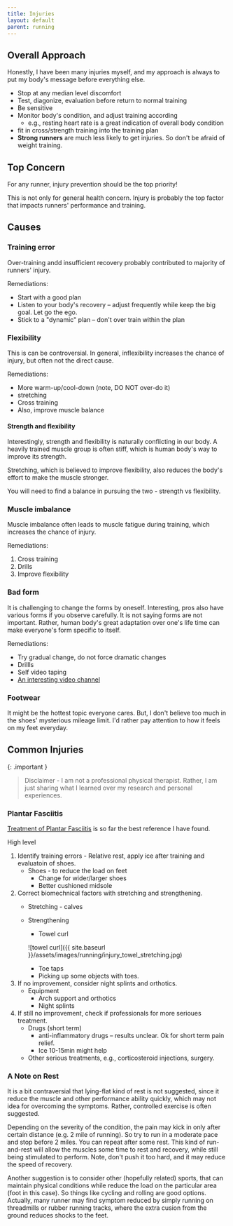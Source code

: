 ```yaml
---
title: Injuries
layout: default
parent: running
---
```


## Overall Approach

Honestly, I have been many injuries myself, and my approach is always to put my body's message before everything else.

* Stop at any median level discomfort
* Test, diagonize, evaluation before return to normal training
* Be sensitive
* Monitor body's condition, and adjust training according
  * e.g., resting heart rate is a great indication of overall body condition
* fit in cross/strength training into the training plan
* **Strong runners** are much less likely to get injuries. So don't be afraid of weight training.

## Top Concern

For any runner, injury prevention should be the top priority!

This is not only for general health concern. Injury is probably the top factor that impacts runners' performance and training.

## Causes

### Training error  

Over-training andd insufficient recovery probably contributed to majority of runners' injury.

Remediations:

* Start with a good plan
* Listen to your body's recovery – adjust frequently while keep the big goal. Let go the ego.
* Stick to a "dynamic" plan – don't over train within the plan

### Flexibility

This is can be  controversial. In general, inflexibility increases the chance of injury, but often not the direct cause.

Remediations:

* More warm-up/cool-down (note, DO NOT over-do it)
* stretching
* Cross training  
* Also, improve muscle balance

#### Strength and flexibility

Interestingly, strength and flexibility is naturally conflicting in our body. A heavily trained muscle group is often stiff, which is human body's way to improve its strength.

Stretching, which is believed to improve flexibility, also reduces the body's effort to make the muscle stronger.

You will need to find a balance in pursuing the two - strength vs flexibility.

### Muscle imbalance

Muscle imbalance often leads to muscle fatigue during training, which increases the chance of injury.

Remediations:

1. Cross training
1. Drills
1. Improve flexibility

### Bad form

It is challenging to change the forms by oneself. Interesting, pros also have various forms if you observe carefully. It is not saying forms are not important. Rather, human body's great adaptation over one's life time can make everyone's form specific to itself.

Remediations:

* Try gradual change, do not force dramatic changes
* Drillls
* Self video taping
* [An interesting video channel](https://www.youtube.com/@JamesDunne)

### Footwear

It might be the hottest topic everyone cares. But, I don't believe too much in the shoes' mysterious mileage limit. I'd rather pay attention to how it feels on my feet everyday.

## Common Injuries

{: .important }
> Disclaimer - I am not a professional physical therapist. Rather, I am just sharing what I learned over my research and personal experiences.

### Plantar Fasciitis

[Treatment of Plantar Fasciitis](https://www.aafp.org/pubs/afp/issues/2001/0201/p467.html/1000) is so far the best reference I have found.

High level

1. Identify training errors - Relative rest, apply ice after training and evaluatoin of shoes.
    * Shoes - to reduce the load on feet
        * Change for wider/larger shoes
        * Better cushioned midsole
1. Correct biomechnical factors with stretching and strengthening.
    * Stretching - calves
    * Strengthening  
        * Towel curl

        ![towel curl]({{ site.baseurl }}/assets/images/running/injury_towel_stretching.jpg)

        * Toe taps
        * Picking up some objects with toes.
1. If no improvement, consider night splints and orthotics.
    * Equipment
        * Arch support and orthotics
        * Night splints
1. If still no improvement, check if professionals for more serioues treatment.
    * Drugs (short term)
        * anti-inflammatory drugs – results unclear. Ok for short term pain relief.
        * Ice 10-15min might help
    * Other serious treatments, e.g., corticosteroid injections, surgery.

### A Note on Rest

It is a bit contraversial that lying-flat kind of rest is not suggested, since it reduce the muscle and other performance ability quickly, which may not idea for overcoming the symptoms. Rather, controlled exercise is often suggested.

Depending on the severity of the condition, the pain may kick in only after certain distance (e.g. 2 mile of running). So try to run in a moderate pace and stop before 2 miles. You can repeat after some rest. This kind of run-and-rest will allow the muscles some time to rest and recovery, while still being stimulated to perform. Note, don't push it too hard, and it may reduce the speed of recovery.

Another suggestion is to consider other (hopefully related) sports, that can maintain physical conditions while reduce the load on the particular area (foot in this case). So things like cycling and rolling are good options. Actually, many runner may find symptom reduced by simply running on threadmills or rubber running tracks, where the extra cusion from the ground reduces shocks to the feet.
